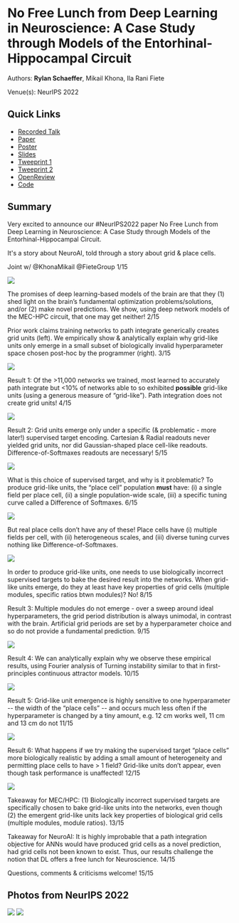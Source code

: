 # No Free Lunch from Deep Learning in Neuroscience: A Case Study through Models of the Entorhinal-Hippocampal Circuit

Authors: **Rylan Schaeffer**, Mikail Khona, Ila Rani Fiete

Venue(s): NeurIPS 2022

## Quick Links

- [Recorded Talk](https://slideslive.com/38990695/no-free-lunch-from-deep-learning-in-neuroscience)
- [Paper](research/2022_neurips_no_free_lunch/paper.pdf)
- [Poster](research/2022_neurips_no_free_lunch/poster.pdf)
- [Slides](research/2022_neurips_no_free_lunch/slides.pdf)
- [Tweeprint 1](https://twitter.com/RylanSchaeffer/status/1587454396257796096)
- [Tweeprint 2](https://twitter.com/RylanSchaeffer/status/1597606723308879872)
- [OpenReview](https://openreview.net/forum?id=syU-XvinTI1)
- [Code](https://github.com/FieteLab/FieteLab-No-Free-Lunch)


## Summary

Very excited to announce our #NeurIPS2022 paper No Free Lunch from Deep Learning in Neuroscience: A Case Study through Models of the Entorhinal-Hippocampal Circuit.

It's a story about NeuroAI, told through a story about grid & place cells.

Joint w/ @KhonaMikail
@FieteGroup
1/15

![](img_00.jpeg)

The promises of deep learning-based models of the brain are that they (1) shed light on the brain’s fundamental optimization problems/solutions, and/or (2) make novel predictions. We show, using deep network models of the MEC-HPC circuit, that one may get neither! 2/15

Prior work claims training networks to path integrate generically creates grid units (left). We empirically show & analytically explain why grid-like units only emerge in a small subset of biologically invalid hyperparameter space chosen post-hoc by the programmer (right). 3/15

![](img_01.jpeg)

Result 1: Of the >11,000 networks we trained, most learned to accurately path integrate but <10% of networks able to so exhibited **possible** grid-like units (using a generous measure of “grid-like”). Path integration does not create grid units! 4/15

![](img_02.jpeg)

Result 2: Grid units emerge only under a specific (& problematic - more later!) supervised target encoding. Cartesian & Radial readouts never yielded grid units, nor did Gaussian-shaped place cell-like readouts. Difference-of-Softmaxes readouts are necessary!  5/15

![](img_03.jpeg)

What is this choice of supervised target, and why is it problematic? To produce grid-like units, the “place cell” population **must** have: (i) a single field per place cell, (ii) a single population-wide scale, (iii) a specific tuning curve called a Difference of Softmaxes. 6/15

![](img_04.png)

But real place cells don’t have any of these! Place cells have (i) multiple fields per cell, with (ii) heterogeneous scales, and (iii) diverse tuning curves nothing like Difference-of-Softmaxes.

![](img_05.jpeg)

In order to produce grid-like units, one needs to use biologically incorrect supervised targets to bake the desired result into the networks. When grid-like units emerge, do they at least have key properties of grid cells (multiple modules, specific ratios btwn modules)? No! 8/15

Result 3: Multiple modules do not emerge - over a sweep around ideal hyperparameters, the grid period distribution is always unimodal, in contrast with the brain. Artificial grid periods are set by a hyperparameter choice and so do not provide a fundamental prediction. 9/15

![](img_06.jpeg)

Result 4: We can analytically explain why we observe these empirical results, using Fourier analysis of Turning instability similar to that in first-principles continuous attractor models. 10/15

![](img_07.png)

Result 5: Grid-like unit emergence is highly sensitive to one hyperparameter -- the width of the “place cells” -- and occurs much less often if the hyperparameter is changed by a tiny amount, e.g. 12 cm works well, 11 cm and 13 cm do not 11/15

![](img_08.jpeg)

Result 6: What happens if we try making the supervised target “place cells” more biologically realistic by adding a small amount of heterogeneity and permitting place cells to have > 1 field? Grid-like units don’t appear, even though task performance is unaffected! 12/15

![](img_09.jpeg)

Takeaway for MEC/HPC: (1) Biologically incorrect supervised targets are specifically chosen to bake grid-like units into the networks, even though (2) the emergent grid-like units lack key properties of biological grid cells (multiple modules, module ratios). 13/15

Takeaway for NeuroAI: It is highly improbable that a path integration objective for ANNs would have produced grid cells as a novel prediction, had grid cells not been known to exist. Thus, our results challenge the notion that DL offers a free lunch for Neuroscience. 14/15

Questions, comments & criticisms welcome! 15/15

## Photos from NeurIPS 2022

![](fun_img_0.jpeg)
![](fun_img_1.jpeg)